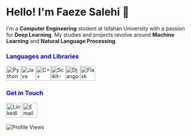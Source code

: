 # Hello! I'm Faeze Salehi 👋

I'm a **Computer Engineering** student at Isfahan University with a passion for **Deep Learning**. My studies and projects revolve around **Machine Learning** and **Natural Language Processing**.



<h3 style="color: blue; font-weight: bold;">Languages and Libraries</h3>

<div style="display: flex; align-items: center;">
    <img src="https://img.icons8.com/color/48/000000/python.png" alt="Python" width="40"/>
    <img src="https://img.icons8.com/color/48/000000/java-coffee-cup-logo.png" alt="Java" width="40"/>
    <img src="https://img.icons8.com/color/48/000000/c-plus-plus-logo.png" alt="C++" width="40"/>
    <img src="https://upload.wikimedia.org/wikipedia/commons/0/05/Scikit_learn_logo_small.svg" alt="Scikit-Learn" width="40"/> <!-- Scikit-Learn -->
    <img src="https://img.icons8.com/color/48/000000/django.png" alt="Django" width="40"/>
    <img src="https://img.icons8.com/color/48/000000/flask.png" alt="Flask" width="40"/>
</div>



<h3 style="color: blue; font-weight: bold;">Get in Touch</h3>

<a href="https://www.linkedin.com/in/faeze-salehi7"><img src="https://img.icons8.com/color/48/000000/linkedin.png" alt="LinkedIn" width="40"/></a>
<a href="mailto:fasa.pub@gmail.com"><img src="https://img.icons8.com/color/48/000000/gmail.png" alt="Email" width="40"/></a>


![Profile Views](https://komarev.com/ghpvc/?username=faz-7&color=blue)
